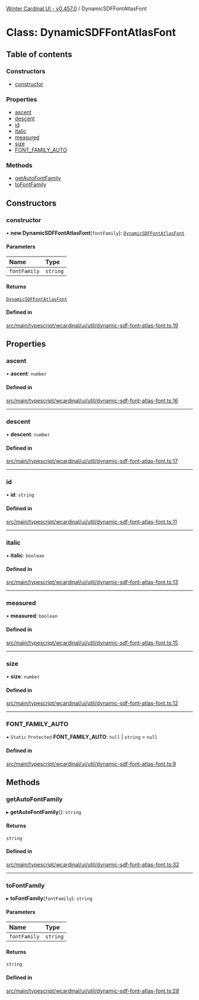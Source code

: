 [Winter Cardinal UI - v0.457.0](../index.md) / DynamicSDFFontAtlasFont

# Class: DynamicSDFFontAtlasFont

## Table of contents

### Constructors

- [constructor](DynamicSDFFontAtlasFont.md#constructor)

### Properties

- [ascent](DynamicSDFFontAtlasFont.md#ascent)
- [descent](DynamicSDFFontAtlasFont.md#descent)
- [id](DynamicSDFFontAtlasFont.md#id)
- [italic](DynamicSDFFontAtlasFont.md#italic)
- [measured](DynamicSDFFontAtlasFont.md#measured)
- [size](DynamicSDFFontAtlasFont.md#size)
- [FONT\_FAMILY\_AUTO](DynamicSDFFontAtlasFont.md#font_family_auto)

### Methods

- [getAutoFontFamily](DynamicSDFFontAtlasFont.md#getautofontfamily)
- [toFontFamily](DynamicSDFFontAtlasFont.md#tofontfamily)

## Constructors

### constructor

• **new DynamicSDFFontAtlasFont**(`fontFamily`): [`DynamicSDFFontAtlasFont`](DynamicSDFFontAtlasFont.md)

#### Parameters

| Name | Type |
| :------ | :------ |
| `fontFamily` | `string` |

#### Returns

[`DynamicSDFFontAtlasFont`](DynamicSDFFontAtlasFont.md)

#### Defined in

[src/main/typescript/wcardinal/ui/util/dynamic-sdf-font-atlas-font.ts:19](https://github.com/winter-cardinal/winter-cardinal-ui/blob/v0.457.0/src/main/typescript/wcardinal/ui/util/dynamic-sdf-font-atlas-font.ts#L19)

## Properties

### ascent

• **ascent**: `number`

#### Defined in

[src/main/typescript/wcardinal/ui/util/dynamic-sdf-font-atlas-font.ts:16](https://github.com/winter-cardinal/winter-cardinal-ui/blob/v0.457.0/src/main/typescript/wcardinal/ui/util/dynamic-sdf-font-atlas-font.ts#L16)

___

### descent

• **descent**: `number`

#### Defined in

[src/main/typescript/wcardinal/ui/util/dynamic-sdf-font-atlas-font.ts:17](https://github.com/winter-cardinal/winter-cardinal-ui/blob/v0.457.0/src/main/typescript/wcardinal/ui/util/dynamic-sdf-font-atlas-font.ts#L17)

___

### id

• **id**: `string`

#### Defined in

[src/main/typescript/wcardinal/ui/util/dynamic-sdf-font-atlas-font.ts:11](https://github.com/winter-cardinal/winter-cardinal-ui/blob/v0.457.0/src/main/typescript/wcardinal/ui/util/dynamic-sdf-font-atlas-font.ts#L11)

___

### italic

• **italic**: `boolean`

#### Defined in

[src/main/typescript/wcardinal/ui/util/dynamic-sdf-font-atlas-font.ts:13](https://github.com/winter-cardinal/winter-cardinal-ui/blob/v0.457.0/src/main/typescript/wcardinal/ui/util/dynamic-sdf-font-atlas-font.ts#L13)

___

### measured

• **measured**: `boolean`

#### Defined in

[src/main/typescript/wcardinal/ui/util/dynamic-sdf-font-atlas-font.ts:15](https://github.com/winter-cardinal/winter-cardinal-ui/blob/v0.457.0/src/main/typescript/wcardinal/ui/util/dynamic-sdf-font-atlas-font.ts#L15)

___

### size

• **size**: `number`

#### Defined in

[src/main/typescript/wcardinal/ui/util/dynamic-sdf-font-atlas-font.ts:12](https://github.com/winter-cardinal/winter-cardinal-ui/blob/v0.457.0/src/main/typescript/wcardinal/ui/util/dynamic-sdf-font-atlas-font.ts#L12)

___

### FONT\_FAMILY\_AUTO

▪ `Static` `Protected` **FONT\_FAMILY\_AUTO**: ``null`` \| `string` = `null`

#### Defined in

[src/main/typescript/wcardinal/ui/util/dynamic-sdf-font-atlas-font.ts:9](https://github.com/winter-cardinal/winter-cardinal-ui/blob/v0.457.0/src/main/typescript/wcardinal/ui/util/dynamic-sdf-font-atlas-font.ts#L9)

## Methods

### getAutoFontFamily

▸ **getAutoFontFamily**(): `string`

#### Returns

`string`

#### Defined in

[src/main/typescript/wcardinal/ui/util/dynamic-sdf-font-atlas-font.ts:32](https://github.com/winter-cardinal/winter-cardinal-ui/blob/v0.457.0/src/main/typescript/wcardinal/ui/util/dynamic-sdf-font-atlas-font.ts#L32)

___

### toFontFamily

▸ **toFontFamily**(`fontFamily`): `string`

#### Parameters

| Name | Type |
| :------ | :------ |
| `fontFamily` | `string` |

#### Returns

`string`

#### Defined in

[src/main/typescript/wcardinal/ui/util/dynamic-sdf-font-atlas-font.ts:28](https://github.com/winter-cardinal/winter-cardinal-ui/blob/v0.457.0/src/main/typescript/wcardinal/ui/util/dynamic-sdf-font-atlas-font.ts#L28)
